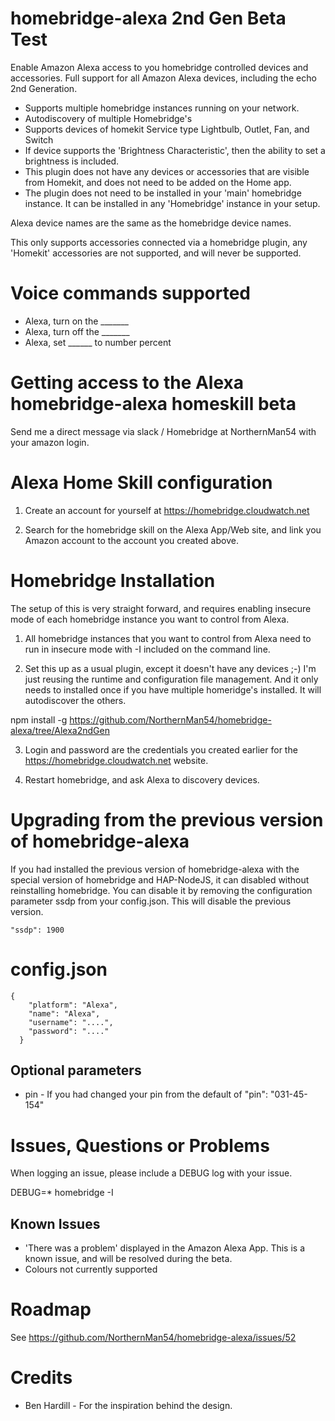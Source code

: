 # homebridge-alexa 2nd Gen Beta Test

Enable Amazon Alexa access to you homebridge controlled devices and accessories.  Full support for all Amazon Alexa devices, including the echo 2nd Generation.

* Supports multiple homebridge instances running on your network.
* Autodiscovery of multiple Homebridge's
* Supports devices of homekit Service type Lightbulb, Outlet, Fan, and Switch
* If device supports the 'Brightness Characteristic', then the ability to set a
brightness is included.
* This plugin does not have any devices or accessories that are visible from Homekit,
and does not need to be added on the Home app.
* The plugin does not need to be installed in your 'main' homebridge instance.  It
can be installed in any 'Homebridge' instance in your setup.

Alexa device names are the same as the homebridge device names.

This only supports accessories connected via a homebridge plugin, any 'Homekit'
accessories are not supported, and will never be supported.

# Voice commands supported

* Alexa, turn on the _______
* Alexa, turn off the _______
* Alexa, set ______ to number percent

# Getting access to the Alexa homebridge-alexa homeskill beta

Send me a direct message via slack / Homebridge at NorthernMan54 with your amazon login.

# Alexa Home Skill configuration

1. Create an account for yourself at https://homebridge.cloudwatch.net

2. Search for the homebridge skill on the Alexa App/Web site, and link you Amazon account to the account you created above.

# Homebridge Installation

The setup of this is very straight forward, and requires enabling insecure mode of each homebridge instance you want to control from Alexa.

1. All homebridge instances that you want to control from Alexa need to run in insecure
mode with -I included on the command line.

2. Set this up as a usual plugin, except it doesn't have any devices ;-)  I'm just
reusing the runtime and configuration file management. And it only needs to installed once if you have multiple homeridge's installed.  It will autodiscover the others.

npm install -g https://github.com/NorthernMan54/homebridge-alexa/tree/Alexa2ndGen

3. Login and password are the credentials you created earlier for the https://homebridge.cloudwatch.net website.

4. Restart homebridge, and ask Alexa to discovery devices.

# Upgrading from the previous version of homebridge-alexa

If you had installed the previous version of homebridge-alexa with the special version of homebridge and HAP-NodeJS, it can disabled without reinstalling homebridge.  You can disable it by removing the configuration parameter ssdp from your config.json.  This will disable the previous version.

```
"ssdp": 1900
```

# config.json

```
{
    "platform": "Alexa",
    "name": "Alexa",
    "username": "....",
    "password": "...."
  }
```
## Optional parameters

* pin - If you had changed your pin from the default of "pin": "031-45-154"

# Issues, Questions or Problems

When logging an issue, please include a DEBUG log with your issue.

DEBUG=* homebridge -I

## Known Issues

* 'There was a problem' displayed in the Amazon Alexa App.  This is a known issue, and will be resolved during the beta.
* Colours not currently supported

# Roadmap

See https://github.com/NorthernMan54/homebridge-alexa/issues/52

# Credits

* Ben Hardill - For the inspiration behind the design.

